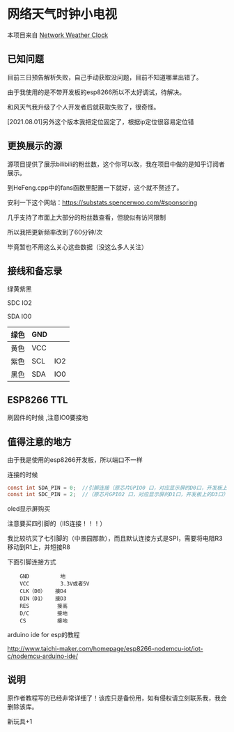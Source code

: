 # 网络天气时钟小电视

本项目来自 [Network Weather Clock](https://gitee.com/taijichuangke/bilibili_weather_clock)

## 已知问题

目前三日预告解析失败，自己手动获取没问题，目前不知道哪里出错了。

由于我使用的是不带开发板的esp8266所以不太好调试，待解决。

和风天气我升级了个人开发者后就获取失败了，很奇怪。

[2021.08.01]另外这个版本我把定位固定了，根据ip定位很容易定位错

## 更换展示的源

源项目提供了展示bilibili的粉丝数，这个你可以改，我在项目中做的是知乎订阅者展示。

到HeFeng.cpp中的fans函数里配置一下就好，这个就不赘述了。

安利一下这个网站：https://substats.spencerwoo.com/#sponsoring

几乎支持了市面上大部分的粉丝数查看，但貌似有访问限制

所以我把更新频率改到了60分钟/次

毕竟暂也不用这么关心这些数据（没这么多人关注）

## 接线和备忘录

绿黄紫黑

SDC IO2

SDA IO0

| 绿色 | GND  |      |
| ---- | ---- | ---- |
| 黄色 | VCC  |      |
| 紫色 | SCL  | IO2  |
| 黑色 | SDA  | IO0  |

## ESP8266 TTL

刷固件的时候 ,注意IO0要接地

## 值得注意的地方

由于我是使用的esp8266开发板，所以端口不一样

连接的时候

```c
const int SDA_PIN = 0;  //引脚连接（原芯片GPIO0 口，对应显示屏的D0口，开发板上的D4口）
const int SDC_PIN = 2;  //（原芯片GPIO2 口，对应显示屏的D1口，开发板上的D3口）
```



oled显示屏购买

注意要买四引脚的（IIS连接！！！）

我比较坑买了七引脚的（中景园那款），而且默认连接方式是SPI，需要将电阻R3移动到R1上，并短接R8

下面引脚连接方式

```
    GND          地
    VCC          3.3V或者5V
    CLK（D0）   接D4
    DIN（D1）   接D3
    RES 		接高
    D/C         接地
    CS          接地
```



arduino ide for esp的教程

http://www.taichi-maker.com/homepage/esp8266-nodemcu-iot/iot-c/nodemcu-arduino-ide/

## 说明

原作者教程写的已经非常详细了！该库只是备份用，如有侵权请立刻联系我，我会删除该库。

新玩具+1
